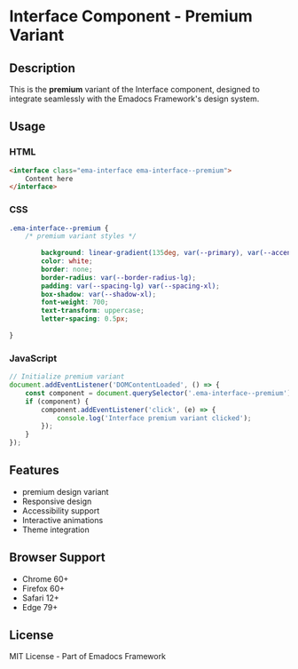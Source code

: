 # Interface Component - Premium Variant

## Description
This is the **premium** variant of the Interface component, designed to integrate seamlessly with the Emadocs Framework's design system.

## Usage

### HTML
```html
<interface class="ema-interface ema-interface--premium">
    Content here
</interface>
```

### CSS
```css
.ema-interface--premium {
    /* premium variant styles */
    
        background: linear-gradient(135deg, var(--primary), var(--accent));
        color: white;
        border: none;
        border-radius: var(--border-radius-lg);
        padding: var(--spacing-lg) var(--spacing-xl);
        box-shadow: var(--shadow-xl);
        font-weight: 700;
        text-transform: uppercase;
        letter-spacing: 0.5px;
    
}
```

### JavaScript
```javascript
// Initialize premium variant
document.addEventListener('DOMContentLoaded', () => {
    const component = document.querySelector('.ema-interface--premium');
    if (component) {
        component.addEventListener('click', (e) => {
            console.log('Interface premium variant clicked');
        });
    }
});
```

## Features
- premium design variant
- Responsive design
- Accessibility support
- Interactive animations
- Theme integration

## Browser Support
- Chrome 60+
- Firefox 60+
- Safari 12+
- Edge 79+

## License
MIT License - Part of Emadocs Framework
